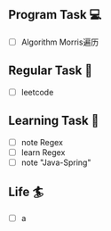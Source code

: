 

## Program Task  💻
- [ ] Algorithm Morris遍历

## Regular Task  🤡
- [ ] leetcode

## Learning Task 🎯
- [ ] note Regex
- [ ] learn Regex
- [ ] note "Java-Spring" 

## Life 🏄
- [ ] a